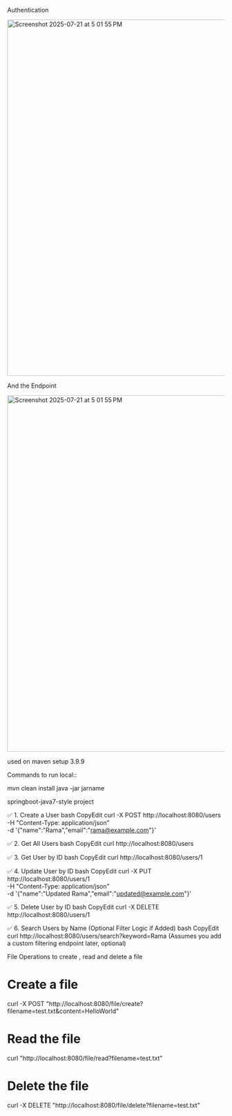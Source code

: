 Authentication

<img width="1132" height="825" alt="Screenshot 2025-07-21 at 5 01 55 PM" src="https://github.com/user-attachments/assets/842a24b2-f57e-4b63-bbc3-e9b5d7233897" />



And the Endpoint

<img width="1132" height="825" alt="Screenshot 2025-07-21 at 5 01 55 PM" src="https://github.com/user-attachments/assets/0a2b6016-4865-44c4-b0f4-9407ebfc299b" />







used on maven setup 3.9.9


Commands to run local::

mvn clean install
java -jar jarname

springboot-java7-style project


✅ 1. Create a User
bash
CopyEdit
curl -X POST http://localhost:8080/users \
  -H "Content-Type: application/json" \
  -d '{"name":"Rama","email":"rama@example.com"}'

✅ 2. Get All Users
bash
CopyEdit
curl http://localhost:8080/users

✅ 3. Get User by ID
bash
CopyEdit
curl http://localhost:8080/users/1

✅ 4. Update User by ID
bash
CopyEdit
curl -X PUT http://localhost:8080/users/1 \
  -H "Content-Type: application/json" \
  -d '{"name":"Updated Rama","email":"updated@example.com"}'

✅ 5. Delete User by ID
bash
CopyEdit
curl -X DELETE http://localhost:8080/users/1

✅ 6. Search Users by Name (Optional Filter Logic if Added)
bash
CopyEdit
curl http://localhost:8080/users/search?keyword=Rama
(Assumes you add a custom filtering endpoint later, optional)




File Operations to create , read and delete a file

# Create a file
curl -X POST "http://localhost:8080/file/create?filename=test.txt&content=HelloWorld"

# Read the file
curl "http://localhost:8080/file/read?filename=test.txt"

# Delete the file
curl -X DELETE "http://localhost:8080/file/delete?filename=test.txt"

